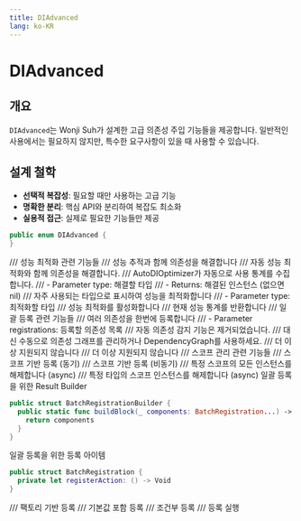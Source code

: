 ```yaml
---
title: DIAdvanced
lang: ko-KR
---
```


# DIAdvanced

## 개요
`DIAdvanced`는 Wonji Suh가 설계한 고급 의존성 주입 기능들을 제공합니다.
일반적인 사용에서는 필요하지 않지만, 특수한 요구사항이 있을 때 사용할 수 있습니다.
## 설계 철학
- **선택적 복잡성**: 필요할 때만 사용하는 고급 기능
- **명확한 분리**: 핵심 API와 분리하여 복잡도 최소화
- **실용적 접근**: 실제로 필요한 기능들만 제공

```swift
public enum DIAdvanced {
}
```

  /// 성능 최적화 관련 기능들
    /// 성능 추적과 함께 의존성을 해결합니다
    /// 자동 성능 최적화와 함께 의존성을 해결합니다.
    /// AutoDIOptimizer가 자동으로 사용 통계를 수집합니다.
    /// - Parameter type: 해결할 타입
    /// - Returns: 해결된 인스턴스 (없으면 nil)
    /// 자주 사용되는 타입으로 표시하여 성능을 최적화합니다
    /// - Parameter type: 최적화할 타입
    /// 성능 최적화를 활성화합니다
    /// 현재 성능 통계를 반환합니다
  /// 일괄 등록 관련 기능들
    /// 여러 의존성을 한번에 등록합니다
    /// - Parameter registrations: 등록할 의존성 목록
  /// 자동 의존성 감지 기능은 제거되었습니다.
  /// 대신 수동으로 의존성 그래프를 관리하거나 DependencyGraph를 사용하세요.
    /// 더 이상 지원되지 않습니다
    /// 더 이상 지원되지 않습니다
  /// 스코프 관리 관련 기능들
    /// 스코프 기반 등록 (동기)
    /// 스코프 기반 등록 (비동기)
    /// 특정 스코프의 모든 인스턴스를 해제합니다 (async)
    /// 특정 타입의 스코프 인스턴스를 해제합니다 (async)
일괄 등록을 위한 Result Builder

```swift
public struct BatchRegistrationBuilder {
  public static func buildBlock(_ components: BatchRegistration...) -> [BatchRegistration] {
    return components
  }
}
```

일괄 등록을 위한 등록 아이템

```swift
public struct BatchRegistration {
  private let registerAction: () -> Void
}
```

  /// 팩토리 기반 등록
  /// 기본값 포함 등록
  /// 조건부 등록
  /// 등록 실행
